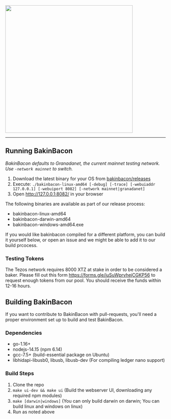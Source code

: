 <img src="https://bakinbacon.io/img/head_logo.png" width="400px">

---

## Running BakinBacon

_BakinBacon defaults to Granadanet, the current mainnet testing network. Use `-network mainnet` to switch._

1. Download the latest binary for your OS from [bakinbacon/releases](https://github.com/bakingbacon/bakinbacon/releases)
1. Execute: `./bakinbacon-linux-amd64 [-debug] [-trace] [-webuiaddr 127.0.0.1] [-webuiport 8082] [-network mainnet|granadanet]`
1. Open http://127.0.0.1:8082/ in your browser

The following binaries are available as part of our release process:

* bakinbacon-linux-amd64
* bakinbacon-darwin-amd64
* bakinbacon-windows-amd64.exe

If you would like bakinbacon compiled for a different platform, you can build it yourself below, or open an issue and we might be able to add it to our build prcocess.

### Testing Tokens

The Tezos network requires 8000 XTZ at stake in order to be considered a baker. Please fill out this form https://forms.gle/iuSuWprvhejCGKP56 to request enough tokens from our pool. You should receive the funds within 12-16 hours.

## Building BakinBacon

If you want to contribute to BakinBacon with pull-requests, you'll need a proper environment set up to build and test BakinBacon.

### Dependencies

* go-1.16+
* nodejs-14.15 (npm 6.14)
* gcc-7.5+ (build-essential package on Ubuntu)
* libhidapi-libusb0, libusb, libusb-dev (For compiling ledger nano support)

### Build Steps

1. Clone the repo
1. `make ui-dev && make ui` (Build the webserver UI, downloading any required npm modules)
1. `make [darwin|windows]` (You can only build darwin on darwin; You can build linux and windows on linux)
1. Run as noted above
